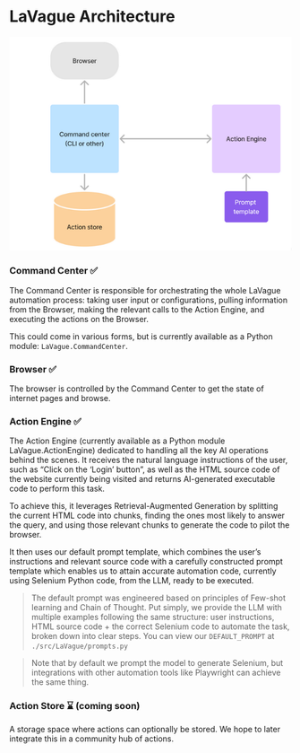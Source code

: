 # LaVague Architecture

![architecture](../../assets/architecture-lavague.png)

### Command Center ✅

The Command Center is responsible for orchestrating the whole LaVague automation process: taking user input or configurations, pulling information from the Browser, making the relevant calls to the Action Engine, and executing the actions on the Browser.

This could come in various forms, but is currently available as a Python module: `LaVague.CommandCenter`.

### Browser ✅

The browser is controlled by the Command Center to get the state of internet pages and browse. 

### Action Engine ✅

The Action Engine (currently available as a Python module LaVague.ActionEngine) dedicated to handling all the key AI operations behind the scenes. It receives the natural language instructions of the user, such as “Click on the ‘Login’ button”, as well as the HTML source code of the website currently being visited and returns AI-generated executable code to perform this task.

To achieve this, it leverages Retrieval-Augmented Generation by splitting the current HTML code into chunks, finding the ones most likely to answer the query, and using those relevant chunks to generate the code to pilot the browser.

It then uses our default prompt template, which combines the user’s instructions and relevant source code with a carefully constructed prompt template which enables us to attain accurate automation code, currently using Selenium Python code, from the LLM, ready to be executed.

> The default prompt was engineered based on principles of Few-shot learning and Chain of Thought. Put simply, we provide the LLM with multiple examples following the same structure: user instructions, HTML source code + the correct Selenium code to automate the task, broken down into clear steps. You can view our `DEFAULT_PROMPT` at `./src/LaVague/prompts.py`

> Note that by default we prompt the model to generate Selenium, but integrations with other automation tools like Playwright can achieve the same thing.

### Action Store ⌛ (coming soon)

A storage space where actions can optionally be stored. We hope to later integrate this in a community hub of actions.